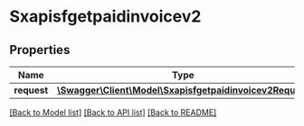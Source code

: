 # Sxapisfgetpaidinvoicev2

## Properties
Name | Type | Description | Notes
------------ | ------------- | ------------- | -------------
**request** | [**\Swagger\Client\Model\Sxapisfgetpaidinvoicev2Request**](Sxapisfgetpaidinvoicev2Request.md) |  | [optional] 

[[Back to Model list]](../README.md#documentation-for-models) [[Back to API list]](../README.md#documentation-for-api-endpoints) [[Back to README]](../README.md)


